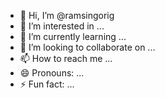 - 👋 Hi, I’m @ramsingorig
- 👀 I’m interested in ...
- 🌱 I’m currently learning ...
- 💞️ I’m looking to collaborate on ...
- 📫 How to reach me ...
- 😄 Pronouns: ...
- ⚡ Fun fact: ...

<!---
ramsingorig/ramsingorig is a ✨ special ✨ repository because its `README.md` (this file) appears on your GitHub profile.
You can click the Preview link to take a look at your changes.
--->
